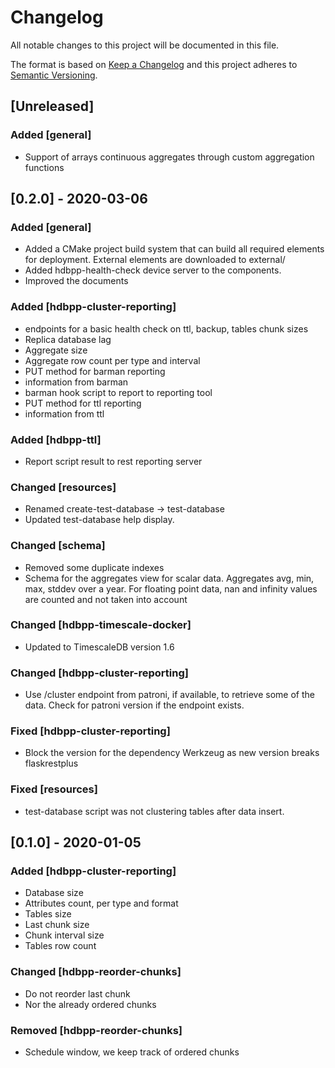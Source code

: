 # Changelog

All notable changes to this project will be documented in this file.

The format is based on [Keep a Changelog](http://keepachangelog.com/en/1.0.0/)
and this project adheres to [Semantic Versioning](http://semver.org/spec/v2.0.0.html).

## [Unreleased]

### Added [general]

- Support of arrays continuous aggregates through custom aggregation functions

## [0.2.0] - 2020-03-06

### Added [general]

- Added a CMake project build system that can build all required elements for deployment. External elements are downloaded to external/
- Added hdbpp-health-check device server to the components.
- Improved the documents

### Added [hdbpp-cluster-reporting]

- endpoints for a basic health check on ttl, backup, tables chunk sizes
- Replica database lag
- Aggregate size
- Aggregate row count per type and interval
- PUT method for barman reporting
- information from barman
- barman hook script to report to reporting tool
- PUT method for ttl reporting
- information from ttl

### Added [hdbpp-ttl]

- Report script result to rest reporting server

### Changed [resources]

- Renamed create-test-database -> test-database
- Updated test-database help display.

### Changed [schema]

- Removed some duplicate indexes
- Schema for the aggregates view for scalar data. Aggregates avg, min, max, stddev over a year. For floating point data, nan and infinity values are counted and not taken into account

### Changed [hdbpp-timescale-docker]

- Updated to TimescaleDB version 1.6

### Changed [hdbpp-cluster-reporting]

- Use /cluster endpoint from patroni, if available, to retrieve some of the data. Check for patroni version if the endpoint exists.

### Fixed [hdbpp-cluster-reporting]

- Block the version for the dependency Werkzeug as new version breaks flaskrestplus

### Fixed [resources]

- test-database script was not clustering tables after data insert.

## [0.1.0] - 2020-01-05

### Added [hdbpp-cluster-reporting]

- Database size
- Attributes count, per type and format
- Tables size
- Last chunk size
- Chunk interval size
- Tables row count

### Changed [hdbpp-reorder-chunks]

- Do not reorder last chunk
- Nor the already ordered chunks 

### Removed [hdbpp-reorder-chunks]

- Schedule window, we keep track of ordered chunks

